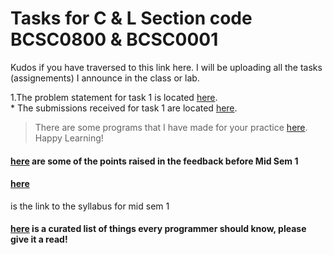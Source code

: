 # Tasks for C & L Section code BCSC0800 & BCSC0001
Kudos if you have traversed to this link here. I will be uploading all the tasks (assignements) I announce in the class or lab.  

1.The problem statement for task 1 is located [here](https://github.com/dbc2201/clbcTasks/blob/master/task1.md).  
	* The submissions received for task 1 are located [here](https://github.com/dbc2201/clbcTasks/blob/master/task1subs.md).  

> There are some programs that I have made for your practice [here](https://github.com/dbc2201/clbcTasks/blob/master/practice.md). Happy Learning!

#### [here](https://github.com/dbc2201/clbcTasks/blob/master/1/Points%20raised%20in%20the%20feedback.pdf) are some of the points raised in the feedback before Mid Sem 1  

#### [here](https://github.com/dbc2201/clbcTasks/blob/master/1/Syllabus%20for%20Mid%20%Sem%201.md)
 is the link to the syllabus for mid sem 1

#### [here](https://github.com/mtdvio/every-programmer-should-know)   is a curated list of things every programmer should know, please give it a read!  


